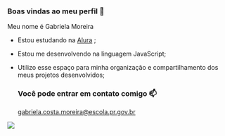 ### Boas vindas ao meu perfil  🖤

Meu nome é Gabriela Moreira

- Estou estudando na  [Alura](https://www.alura.com.br) ;
- Estou me desenvolvendo na linguagem JavaScript;
- Utilizo esse espaço para minha organização e compartilhamento dos meus projetos desenvolvidos;

  ### Você pode entrar em contato comigo  📫

  gabriela.costa.moreira@escola.pr.gov.br


![](
https://media.tenor.com/N89iWjm5yJ4AAAAC/moana-cute.gif)
